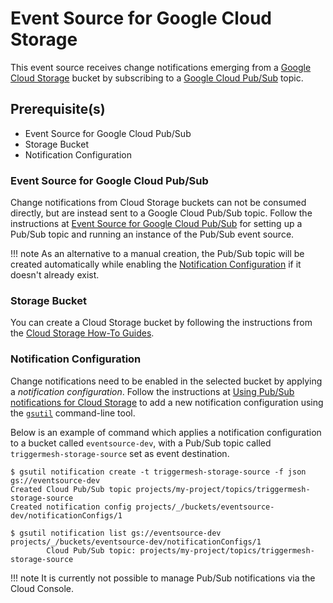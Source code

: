 # Event Source for Google Cloud Storage

This event source receives change notifications emerging from a [Google Cloud Storage][gc-storage] bucket by subscribing
to a [Google Cloud Pub/Sub][gc-storage-events] topic.

## Prerequisite(s)

- Event Source for Google Cloud Pub/Sub
- Storage Bucket
- Notification Configuration

### Event Source for Google Cloud Pub/Sub

Change notifications from Cloud Storage buckets can not be consumed directly, but are instead sent to a Google Cloud
Pub/Sub topic. Follow the instructions at [Event Source for Google Cloud Pub/Sub](./googlecloudpubsub.md) for setting up
a Pub/Sub topic and running an instance of the Pub/Sub event source.

!!! note
    As an alternative to a manual creation, the Pub/Sub topic will be created automatically while enabling the
    [Notification Configuration](#notification-configuration) if it doesn't already exist.

### Storage Bucket

You can create a Cloud Storage bucket by following the instructions from the [Cloud Storage How-To
Guides][gc-storage-howto].

### Notification Configuration

Change notifications need to be enabled in the selected bucket by applying a _notification configuration_. Follow the
instructions at [Using Pub/Sub notifications for Cloud Storage][gc-storage-setup] to add a new notification
configuration using the [`gsutil`][gsutil] command-line tool.

Below is an example of command which applies a notification configuration to a bucket called `eventsource-dev`, with a
Pub/Sub topic called `triggermesh-storage-source` set as event destination.

```console
$ gsutil notification create -t triggermesh-storage-source -f json gs://eventsource-dev
Created Cloud Pub/Sub topic projects/my-project/topics/triggermesh-storage-source
Created notification config projects/_/buckets/eventsource-dev/notificationConfigs/1
```

```console
$ gsutil notification list gs://eventsource-dev
projects/_/buckets/eventsource-dev/notificationConfigs/1
        Cloud Pub/Sub topic: projects/my-project/topics/triggermesh-storage-source
```

!!! note
    It is currently not possible to manage Pub/Sub notifications via the Cloud Console.

[gc-storage]: https://cloud.google.com/storage/docs/introduction
[gc-storage-events]: https://cloud.google.com/storage/docs/pubsub-notifications
[gc-storage-howto]: https://cloud.google.com/storage/docs/how-to
[gc-storage-svcacc]: https://cloud.google.com/storage/docs/projects#service-accounts
[gc-storage-setup]: https://cloud.google.com/storage/docs/reporting-changes
[gsutil]: https://cloud.google.com/storage/docs/gsutil
